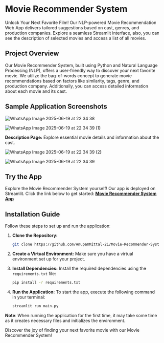# Movie Recommender System

Unlock Your Next Favorite Film! Our NLP-powered Movie Recommendation Web App delivers tailored suggestions based on cast, genres, and production companies. Explore a seamless Streamlit interface, also, you can see the description of selected movies and access a list of all movies.

## Project Overview

Our Movie Recommender System, built using Python and Natural Language Processing (NLP), offers a user-friendly way to discover your next favorite movie. We utilize the bag-of-words concept to generate movie recommendations based on factors like similarity, tags, genre, and production company. Additionally, you can access detailed information about each movie and its cast.

## Sample Application Screenshots


![WhatsApp Image 2025-06-19 at 22 34 38](https://github.com/user-attachments/assets/ddc50596-c1aa-47bf-af02-6c9f8c2ad658)

![WhatsApp Image 2025-06-19 at 22 34 39 (1)](https://github.com/user-attachments/assets/b7e77179-3566-4a75-8cee-4b312fd76972)



**Description Page:** Explore essential movie details and information about the cast.


![WhatsApp Image 2025-06-19 at 22 34 39 (2)](https://github.com/user-attachments/assets/32824bc7-2156-41ca-8803-35ae6eeda5df)

![WhatsApp Image 2025-06-19 at 22 34 39](https://github.com/user-attachments/assets/1580210a-1bb4-4047-8e47-901b1e6e217d)



## Try the App

Explore the Movie Recommender System yourself! Our app is deployed on Streamlit. Click the link below to get started:
[**Movie Recommender System App**](https://movie-recommender-syst.streamlit.app/)

## Installation Guide

Follow these steps to set up and run the application:

1. **Clone the Repository:** 
    ```bash
    git clone https://github.com/AnupamMittal-21/Movie-Recommender-System.git
    ```

2. **Create a Virtual Environment:** 
   Make sure you have a virtual environment set up for your project.

3. **Install Dependencies:**
   Install the required dependencies using the `requirements.txt` file:
   ```bash
   pip install -r requirements.txt
   ```

4. **Run the Application:**
   To start the app, execute the following command in your terminal:
   ```bash
   streamlit run main.py
   ```

**Note**: When running the application for the first time, it may take some time as it creates necessary files and initializes the environment.

Discover the joy of finding your next favorite movie with our Movie Recommender System!
